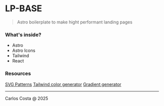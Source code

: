 # LP-BASE

> Astro boilerplate to make hight performant landing pages

### What's inside?

- Astro
- Astro Icons
- Tailwind
- React

### Resources

[SVG Patterns](https://pattern.monster/eyes-3)
[Tailwind color generator](https://uicolors.app/generate/54523a)
[Gradient generator](https://colortopia.vercel.app/)

---

Carlos Costa @ 2025
